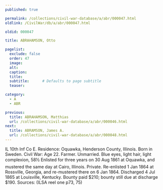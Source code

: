 ```yaml
---
published: true

permalink: /collections/civil-war-database/a/abr/000047.html
oldlink: /CivilWar/db/a/abr/000047.html

oldid: 000047

title: ABRAHAMSON, Otto

pagelist:
  exclude: false
  order: 47
  image: 
  alt:
  caption:
  title:
  subtitle:      # Defaults to page subtitle
  teaser:

category: 
  - A 
  - ABR

previous:
  title: ABRAHAMSON, Matthias
  url: /collections/civil-war-database/a/abr/000046.html  
next:
  title: ABRAMSON, James A.
  url: /collections/civil-war-database/a/abr/000048.html   
---
```

IL 10th Inf Co E. Residence: Oquawka, Henderson County, Illinois. Born in Sweden. Civil War: Age 22. Farmer. Unmarried. Blue eyes, light hair, light complexion, 5&#146;8&frac12;&#148; Enlisted for three years on 30 Aug 1861 at Oquawka, and mustered the same day at Cairo, Illinois. Private. Re-enlisted 1 Jan 1864 at Rossville, Georgia, and re-mustered there on 6 Jan 1864. Discharged 4 Jul 1865 at Louisville, Kentucky. Bounty paid $210; bounty still due at discharge $190. Sources: (ILSA reel one p73, 75)